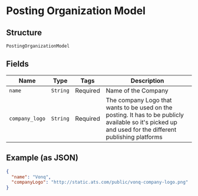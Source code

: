 
# Posting Organization Model

## Structure

`PostingOrganizationModel`

## Fields

| Name | Type | Tags | Description |
|  --- | --- | --- | --- |
| `name` | `String` | Required | Name of the Company |
| `company_logo` | `String` | Required | The company Logo that wants to be used on the posting. It has to be publicly available so it's picked up<br>and used for the different publishing platforms |

## Example (as JSON)

```json
{
  "name": "Vonq",
  "companyLogo": "http://static.ats.com/public/vonq-company-logo.png"
}
```

